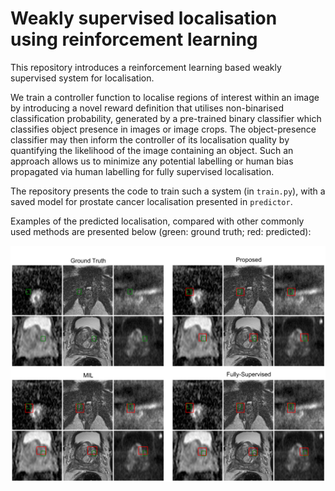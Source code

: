 # Weakly supervised localisation using reinforcement learning

This repository introduces a reinforcement learning based weakly supervised system for localisation.

We train a controller function to localise regions of interest within an image by introducing a novel reward definition that utilises non-binarised classification probability, generated by a pre-trained
binary classifier which classifies object presence in images or image crops. The object-presence classifier may then inform the controller of its localisation quality by quantifying the likelihood of the image containing an object. Such an approach allows us to minimize any potential labelling or human bias propagated via human labelling for fully supervised localisation.

The repository presents the code to train such a system (in `train.py`), with a saved model for prostate cancer localisation presented in `predictor`.

Examples of the predicted localisation, compared with other commonly used methods are presented below (green: ground truth; red: predicted):

![](samples.png)
